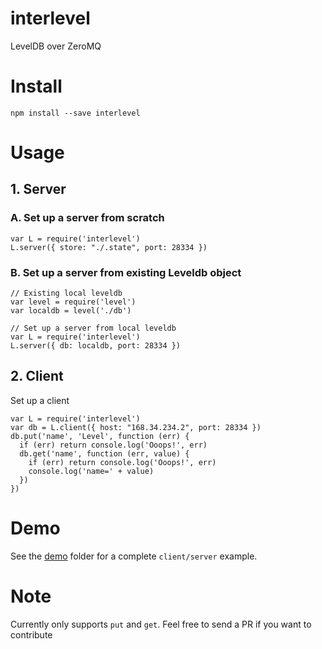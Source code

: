 # interlevel

LevelDB over ZeroMQ

# Install

```
npm install --save interlevel
```

# Usage

## 1. Server

### A. Set up a server from scratch

```
var L = require('interlevel')
L.server({ store: "./.state", port: 28334 })
```

### B. Set up a server from existing Leveldb object

```
// Existing local leveldb
var level = require('level')
var localdb = level('./db')

// Set up a server from local leveldb
var L = require('interlevel')
L.server({ db: localdb, port: 28334 })
```

## 2. Client

Set up a client

```
var L = require('interlevel')
var db = L.client({ host: "168.34.234.2", port: 28334 })
db.put('name', 'Level', function (err) {
  if (err) return console.log('Ooops!', err)
  db.get('name', function (err, value) {
    if (err) return console.log('Ooops!', err)
    console.log('name=' + value)
  })
})
```

# Demo

See the [demo](demo) folder for a complete `client/server` example.

# Note

Currently only supports `put` and `get`. Feel free to send a PR if you want to contribute
